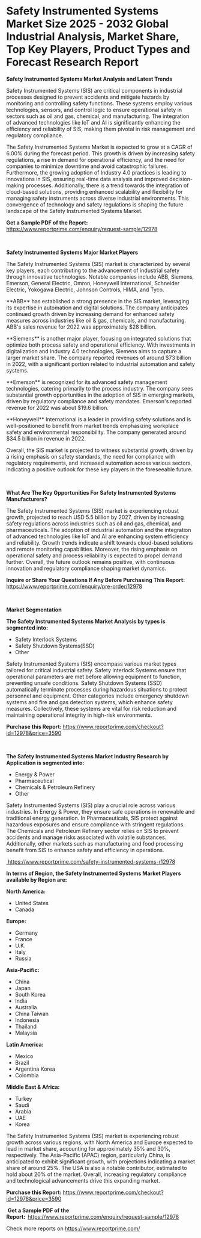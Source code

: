 <p><h1>Safety Instrumented Systems Market Size 2025 - 2032 Global Industrial Analysis, Market Share, Top Key Players, Product Types and Forecast Research Report</h1></p><p><strong>Safety Instrumented Systems Market Analysis and Latest Trends</strong></p>
<p><p>Safety Instrumented Systems (SIS) are critical components in industrial processes designed to prevent accidents and mitigate hazards by monitoring and controlling safety functions. These systems employ various technologies, sensors, and control logic to ensure operational safety in sectors such as oil and gas, chemical, and manufacturing. The integration of advanced technologies like IoT and AI is significantly enhancing the efficiency and reliability of SIS, making them pivotal in risk management and regulatory compliance.</p><p>The Safety Instrumented Systems Market is expected to grow at a CAGR of 6.00% during the forecast period. This growth is driven by increasing safety regulations, a rise in demand for operational efficiency, and the need for companies to minimize downtime and avoid catastrophic failures. Furthermore, the growing adoption of Industry 4.0 practices is leading to innovations in SIS, ensuring real-time data analysis and improved decision-making processes. Additionally, there is a trend towards the integration of cloud-based solutions, providing enhanced scalability and flexibility for managing safety instruments across diverse industrial environments. This convergence of technology and safety regulations is shaping the future landscape of the Safety Instrumented Systems Market.</p></p>
<p><strong>Get a Sample PDF of the Report:&nbsp;</strong> <a href="https://www.reportprime.com/enquiry/request-sample/12978?utm_campaign=2819&utm_medium=2&utm_source=Github&utm_content=ia&utm_term=19032025&utm_id=safety-instrumented-systems">https://www.reportprime.com/enquiry/request-sample/12978</a></p>
<p>&nbsp;</p>
<p><strong>Safety Instrumented Systems Major Market Players</strong></p>
<p><p>The Safety Instrumented Systems (SIS) market is characterized by several key players, each contributing to the advancement of industrial safety through innovative technologies. Notable companies include ABB, Siemens, Emerson, General Electric, Omron, Honeywell International, Schneider Electric, Yokogawa Electric, Johnson Controls, HIMA, and Tyco.</p><p>**ABB** has established a strong presence in the SIS market, leveraging its expertise in automation and digital solutions. The company anticipates continued growth driven by increasing demand for enhanced safety measures across industries like oil & gas, chemicals, and manufacturing. ABB's sales revenue for 2022 was approximately $28 billion.</p><p>**Siemens** is another major player, focusing on integrated solutions that optimize both process safety and operational efficiency. With investments in digitalization and Industry 4.0 technologies, Siemens aims to capture a larger market share. The company reported revenues of around $73 billion in 2022, with a significant portion related to industrial automation and safety systems.</p><p>**Emerson** is recognized for its advanced safety management technologies, catering primarily to the process industry. The company sees substantial growth opportunities in the adoption of SIS in emerging markets, driven by regulatory compliance and safety mandates. Emerson's reported revenue for 2022 was about $19.6 billion.</p><p>**Honeywell** International is a leader in providing safety solutions and is well-positioned to benefit from market trends emphasizing workplace safety and environmental responsibility. The company generated around $34.5 billion in revenue in 2022.</p><p>Overall, the SIS market is projected to witness substantial growth, driven by a rising emphasis on safety standards, the need for compliance with regulatory requirements, and increased automation across various sectors, indicating a positive outlook for these key players in the foreseeable future.</p></p>
<p>&nbsp;</p>
<p><strong>What Are The Key Opportunities For Safety Instrumented Systems Manufacturers?</strong></p>
<p><p>The Safety Instrumented Systems (SIS) market is experiencing robust growth, projected to reach USD 5.5 billion by 2027, driven by increasing safety regulations across industries such as oil and gas, chemical, and pharmaceuticals. The adoption of industrial automation and the integration of advanced technologies like IoT and AI are enhancing system efficiency and reliability. Growth trends indicate a shift towards cloud-based solutions and remote monitoring capabilities. Moreover, the rising emphasis on operational safety and process reliability is expected to propel demand further. Overall, the future outlook remains positive, with continuous innovation and regulatory compliance shaping market dynamics.</p></p>
<p><strong>Inquire or Share Your Questions If Any Before Purchasing This Report:</strong> <a href="https://www.reportprime.com/enquiry/pre-order/12978?utm_campaign=2819&utm_medium=2&utm_source=Github&utm_content=ia&utm_term=19032025&utm_id=safety-instrumented-systems">https://www.reportprime.com/enquiry/pre-order/12978</a></p>
<p>&nbsp;</p>
<p><strong>Market Segmentation</strong></p>
<p><strong>The Safety Instrumented Systems Market Analysis by types is segmented into:</strong></p>
<p><ul><li>Safety Interlock Systems</li><li>Safety Shutdown Systems(SSD)</li><li>Other</li></ul></p>
<p><p>Safety Instrumented Systems (SIS) encompass various market types tailored for critical industrial safety. Safety Interlock Systems ensure that operational parameters are met before allowing equipment to function, preventing unsafe conditions. Safety Shutdown Systems (SSD) automatically terminate processes during hazardous situations to protect personnel and equipment. Other categories include emergency shutdown systems and fire and gas detection systems, which enhance safety measures. Collectively, these systems are vital for risk reduction and maintaining operational integrity in high-risk environments.</p></p>
<p><strong>Purchase this Report:&nbsp;</strong><a href="https://www.reportprime.com/checkout?id=12978&price=3590&utm_campaign=2819&utm_medium=2&utm_source=Github&utm_content=ia&utm_term=19032025&utm_id=safety-instrumented-systems">https://www.reportprime.com/checkout?id=12978&price=3590</a></p>
<p>&nbsp;</p>
<p><strong>The Safety Instrumented Systems Market Industry Research by Application is segmented into:</strong></p>
<p><ul><li>Energy & Power</li><li>Pharmaceutical</li><li>Chemicals & Petroleum Refinery</li><li>Other</li></ul></p>
<p><p>Safety Instrumented Systems (SIS) play a crucial role across various industries. In Energy & Power, they ensure safe operations in renewable and traditional energy generation. In Pharmaceuticals, SIS protect against hazardous exposures and ensure compliance with stringent regulations. The Chemicals and Petroleum Refinery sector relies on SIS to prevent accidents and manage risks associated with volatile substances. Additionally, other markets such as manufacturing and food processing benefit from SIS to enhance safety and efficiency in operations.</p></p>
<p><a href="https://www.reportprime.com/safety-instrumented-systems-r12978?utm_campaign=2819&utm_medium=2&utm_source=Github&utm_content=ia&utm_term=19032025&utm_id=safety-instrumented-systems">&nbsp;https://www.reportprime.com/safety-instrumented-systems-r12978</a></p>
<p><strong>In terms of Region, the Safety Instrumented Systems Market Players available by Region are:</strong></p>
<p>
    <p> <strong> North America: </strong>
        <ul>
            <li>United States</li>
            <li>Canada</li>
        </ul>
        </p> 
    <p> <strong> Europe: </strong>
        <ul>
            <li>Germany</li>
            <li>France</li>
            <li>U.K.</li>
            <li>Italy</li>
            <li>Russia</li>
        </ul>
        </p> 
    <p> <strong> Asia-Pacific: </strong>
        <ul>
            <li>China</li>
            <li>Japan</li>
            <li>South Korea</li>
            <li>India</li>
            <li>Australia</li>
            <li>China Taiwan</li>
            <li>Indonesia</li>
            <li>Thailand</li>
            <li>Malaysia</li>
        </ul>
        </p> 
    <p> <strong> Latin America: </strong>
        <ul>
            <li>Mexico</li>
            <li>Brazil</li>
            <li>Argentina Korea</li>
            <li>Colombia</li>
        </ul>
        </p> 
    <p> <strong> Middle East & Africa: </strong>
        <ul>
            <li>Turkey</li>
            <li>Saudi</li>
            <li>Arabia</li>
            <li>UAE</li>
            <li>Korea</li>
        </ul>
    </p>
    </p>
<p><p>The Safety Instrumented Systems (SIS) market is experiencing robust growth across various regions, with North America and Europe expected to lead in market share, accounting for approximately 35% and 30%, respectively. The Asia-Pacific (APAC) region, particularly China, is anticipated to exhibit significant growth, with projections indicating a market share of around 25%. The USA is also a notable contributor, estimated to hold about 20% of the market. Overall, increasing regulatory compliance and technological advancements drive this expanding market.</p></p>
<p><strong>Purchase this Report: </strong><a href="https://www.reportprime.com/checkout?id=12978&price=3590&utm_campaign=2819&utm_medium=2&utm_source=Github&utm_content=ia&utm_term=19032025&utm_id=safety-instrumented-systems">https://www.reportprime.com/checkout?id=12978&price=3590</a></p>
<p>&nbsp;<strong>Get a Sample PDF of the Report:&nbsp;&nbsp;</strong><a href="https://www.reportprime.com/enquiry/request-sample/12978?utm_campaign=2819&utm_medium=2&utm_source=Github&utm_content=ia&utm_term=19032025&utm_id=safety-instrumented-systems">https://www.reportprime.com/enquiry/request-sample/12978</a></p>
<p><strong></strong></p>
<p>Check more reports on <a href="https://www.reportprime.com/?utm_campaign=2819&utm_medium=2&utm_source=Github&utm_content=ia&utm_term=19032025&utm_id=safety-instrumented-systems">https://www.reportprime.com/</a></p>
